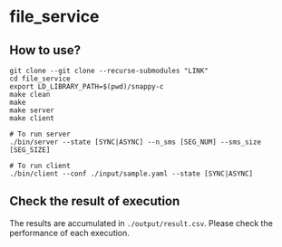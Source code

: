 # file_service

## How to use?
```
git clone --git clone --recurse-submodules "LINK"
cd file_service
export LD_LIBRARY_PATH=$(pwd)/snappy-c
make clean
make
make server
make client

# To run server
./bin/server --state [SYNC|ASYNC] --n_sms [SEG_NUM] --sms_size [SEG_SIZE]

# To run client
./bin/client --conf ./input/sample.yaml --state [SYNC|ASYNC]
```

## Check the result of execution
The results are accumulated in ```./output/result.csv```. Please check the
performance of each execution.
